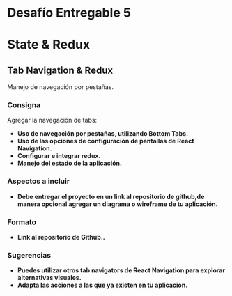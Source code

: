 # Desafío Entregable 5

# ****State & Redux****

## ****Tab Navigation & Redux****

Manejo de navegación por pestañas.

### **Consigna**

Agregar la navegación de tabs:

- **Uso de navegación por pestañas, utilizando Bottom Tabs.**
- **Uso de las opciones de configuración de pantallas de React Navigation.**
- **Configurar e integrar redux.**
- **Manejo del estado de la aplicación.**

### **Aspectos a incluir**

- **Debe entregar el proyecto en un link al repositorio de github,de manera opcional agregar un diagrama o wireframe de tu aplicación.**

### **Formato**

- **Link al repositorio de Github..**

### **Sugerencias**

- **Puedes utilizar otros tab navigators de React Navigation para explorar alternativas visuales.**
- **Adapta las acciones a las que ya existen en tu aplicación.**